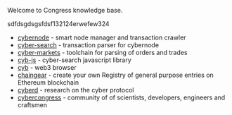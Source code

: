 Welcome to Congress knowledge base.

sdfdsgdsgsfdsf132124erwefew324

* <a href="https://github.com/cybercongress/cybernode">cybernode</a> - smart node manager and transaction crawler
* <a href="https://github.com/cybercongress/cyber-search">cyber-search</a> - transaction parser for cybernode
* <a href="https://github.com/cybercongress/cyber-markets">cyber-markets</a> - toolchain for parsing of orders and trades
* <a href="https://github.com/cybercongress/cyber.js">cyb-js</a> - cyber-search javascript library
* <a href="https://github.com/cybercongress/cyb">cyb</a> - web3 browser
* <a href="https://github.com/cybercongress/chaingear">chaingear</a> - create your own Registry of general purpose entries on Ethereum blockchain
* <a href="https://github.com/cybercongress/cyberd">cyberd</a> - research on the cyber protocol
* <a href="https://github.com/cybercongress/congress">cybercongress</a> - community of of scientists, developers, engineers and craftsmen
